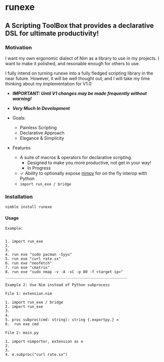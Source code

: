 # runexe
## A Scripting ToolBox that provides a declarative DSL for ultimate productivity!

### Motivation
I want my own ergonomic dialect of Nim as a library to use in my projects.
I want to make it polished, and resonable enough for others to use.

I fully intend on turning runexe into a fully fledged scripting library in the near future.
However, it will be well thought out, and I will take my time thinking about my implementation for V1.0

  - ***IMPORTANT: Until V1 changes may be made frequently without warning!***

- ***Very Much In Development***

- Goals:
  - Painless Scripting 
  - Declarative Approach 
  - Elegance & Simplicity

  
 - Features
    - A suite of macros & operators for declarative scripting.
      - Designed to make you more productive, not get in your way!
      - In Progress
    - ✓ Ability to optionally expose [nimpy](https://github.com/yglukhov/nimpy) for on the fly interop with Python 
    - ```import run_exe / bridge``` 


### Installation

```nimble install runexe```


#### Usage

```
Example:


1. import run_exe
2.
3.
4. run exe "sudo pacman -Syyu"
5. run exe "curl rate.sx"
6. run exe "neofetch"
7. run exe "cmatrix"
8. run exe "sudo nmap -v -A -sC -p 80 -f <target ip>"
_______________________________________________________

Example 2: Use Nim instead of Python subprocess

File 1: extension.nim

1. import run_exe / bridge
2. import run_exe
3.
4. 
5. proc subproc(cmd: string): string {.exportpy.} =
6.  run exe cmd

File 2: main.py

1. import nimporter, extension as e
2.
3.
4. e.subproc("curl rate.sx")
```

